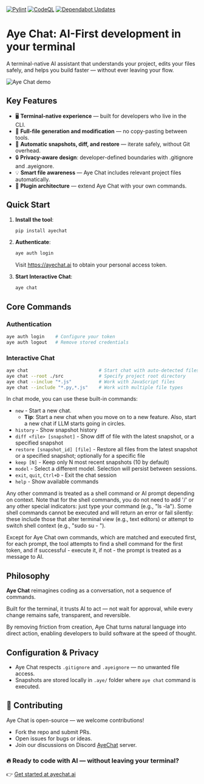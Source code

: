 [![Pylint](https://github.com/acrotron/aye-chat/actions/workflows/pylint.yml/badge.svg)](https://github.com/acrotron/aye-chat/actions/workflows/pylint.yml)
[![CodeQL](https://github.com/acrotron/aye-chat/actions/workflows/github-code-scanning/codeql/badge.svg)](https://github.com/acrotron/aye-chat/actions/workflows/github-code-scanning/codeql)
[![Dependabot Updates](https://github.com/acrotron/aye-chat/actions/workflows/dependabot/dependabot-updates/badge.svg)](https://github.com/acrotron/aye-chat/actions/workflows/dependabot/dependabot-updates)

# Aye Chat: AI-First development in your terminal

A terminal-native AI assistant that understands your project, edits your files safely, and helps you build faster — without ever leaving your flow.

![Aye Chat demo](https://welcome.ayechat.ai/images/main-flow.gif)


## Key Features

- 🖥️ **Terminal-native experience** — built for developers who live in the CLI.  
- 📁 **Full-file generation and modification** — no copy-pasting between tools.  
- 🔁 **Automatic snapshots, diff, and restore** — iterate safely, without Git overhead.  
- 🔒 **Privacy-aware design**: developer-defined boundaries with .gitignore and .ayeignore.
- 💡 **Smart file awareness** — Aye Chat includes relevant project files automatically.  
- 🧩 **Plugin architecture** — extend Aye Chat with your own commands.  


## Quick Start

1. **Install the tool**:
   ```bash
   pip install ayechat
   ```

2. **Authenticate**:
   ```bash
   aye auth login
   ```
   Visit https://ayechat.ai to obtain your personal access token.

3. **Start Interactive Chat**:
   ```bash
   aye chat
   ```

## Core Commands
### Authentication
```bash
aye auth login    # Configure your token
aye auth logout   # Remove stored credentials
```

### Interactive Chat
```bash
aye chat                          # Start chat with auto-detected files
aye chat --root ./src             # Specify project root directory
aye chat --inclue "*.js"          # Work with JavaScript files
aye chat --include "*.py,*.js"    # Work with multiple file types
```

In chat mode, you can use these built-in commands:
- `new` - Start a new chat.
  - **Tip**: Start a new chat when you move on to a new feature. Also, start a new chat if LLM starts going in circles.
- `history` - Show snapshot history
- `diff <file> [snapshot]` - Show diff of file with the latest snapshot, or a specified snapshot
- `restore [snapshot_id] [file]` - Restore all files from the latest snapshot or a specified snapshot; optionally for a specific file
- `keep [N]` - Keep only N most recent snapshots (10 by default)
- `model` - Select a different model. Selection will persist between sessions.
- `exit`, `quit`, `Ctrl+D` - Exit the chat session
- `help` - Show available commands

Any other command is treated as a shell command or AI prompt depending on context. Note that for the shell commands, you do not need to add '/' or any other special indicators: just type your command (e.g., "ls -la"). Some shell commands cannot be executed and will return an error or fail silently: these include those that alter terminal view (e.g., text editors) or attempt to switch shell context (e.g., "sudo su - ").

Except for Aye Chat own commands, which are matched and executed first, for each prompt, the tool attempts to find a shell command for the first token, and if successful - execute it, if not - the prompt is treated as a message to AI.

## Philosophy

**Aye Chat** reimagines coding as a conversation, not a sequence of commands.

Built for the terminal, it trusts AI to act — not wait for approval, while every change remains safe, transparent, and reversible.

By removing friction from creation, Aye Chat turns natural language into direct action, enabling developers to build software at the speed of thought.

## Configuration & Privacy

- Aye Chat respects `.gitignore` and `.ayeignore` — no unwanted file access.  
- Snapshots are stored locally in `.aye/` folder where `aye chat` command is executed.

## 🤝 Contributing

Aye Chat is open-source — we welcome contributions!
- Fork the repo and submit PRs.
- Open issues for bugs or ideas.
- Join our discussions on Discord [AyeChat](https://discord.gg/ZexraQYH77) server.




### 🔥 Ready to code with AI — without leaving your terminal?
👉 [Get started at ayechat.ai](https://ayechat.ai)






